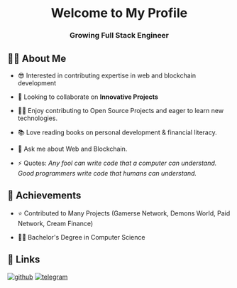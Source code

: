 <h1 align="center">Welcome to My Profile</h1>
<h3 align="center">Growing Full Stack Engineer</h3>

## 🕵️‍♂️ About Me
- 😎 Interested in contributing expertise in web and blockchain development

- 👯 Looking to collaborate on **Innovative Projects**

- 👨‍💻 Enjoy contributing to Open Source Projects and eager to learn new technologies. 

- 📚 Love reading books on personal development & financial literacy. 

- 💬 Ask me about Web and Blockchain.

- ⚡ Quotes: *Any fool can write code that a computer can understand. Good programmers write code that humans can understand.*

## 🚀 Achievements
- ⭐ Contributed to Many Projects (Gamerse Network, Demons World, Paid Network, Cream Finance)

- 👨‍🎓 Bachelor's Degree in Computer Science

## 🔗 Links

[![github](https://img.shields.io/badge/GitHub-000000?style=for-the-badge&logo=GitHub&logoColor=white)](https://github.com/akyo8)
[![telegram](https://img.shields.io/badge/Telegram-0077B5?style=for-the-badge&logo=Telegram&logoColor=white)](https://t.me/akyo8)
